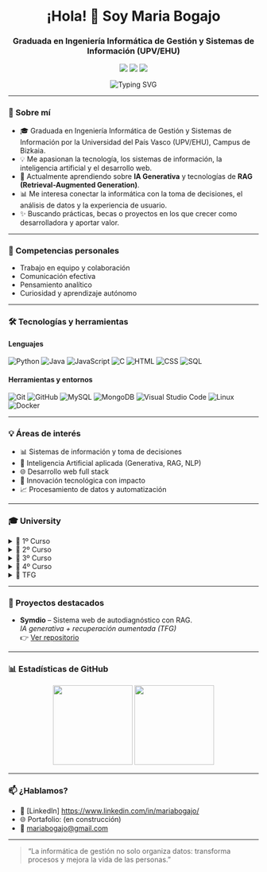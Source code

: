 <h1 align="center">¡Hola! 👋 Soy Maria Bogajo</h1>
<h3 align="center">Graduada en Ingeniería Informática de Gestión y Sistemas de Información (UPV/EHU)</h3>

<p align="center">
  <img src="https://img.shields.io/badge/Status-Open%20to%20Work-success?style=flat-square" />
  <img src="https://img.shields.io/badge/Portfolio-En%20construcci%C3%B3n-blue?style=flat-square" />
  <img src="https://img.shields.io/badge/Contact-Available-brightgreen?style=flat-square" />
</p>

<p align="center">
  <img src="https://readme-typing-svg.herokuapp.com?font=Fira+Code&size=18&duration=3000&pause=1000&center=true&vCenter=true&width=435&lines=💻+Desarrollo,+Datos+y+Gestión;📚+Siempre+aprendiendo+y+creando;🚀+En+búsqueda+de+retos+con+impacto" alt="Typing SVG" />
</p>

---

### 🌱 Sobre mí

- 🎓 Graduada en Ingeniería Informática de Gestión y Sistemas de Información por la Universidad del País Vasco (UPV/EHU), Campus de Bizkaia.
- 💡 Me apasionan la tecnología, los sistemas de información, la inteligencia artificial y el desarrollo web.
- 🧠 Actualmente aprendiendo sobre **IA Generativa** y tecnologías de **RAG (Retrieval-Augmented Generation)**.
- 📊 Me interesa conectar la informática con la toma de decisiones, el análisis de datos y la experiencia de usuario.
- ✨ Buscando prácticas, becas o proyectos en los que crecer como desarrolladora y aportar valor.

---

### 🤝 Competencias personales

- Trabajo en equipo y colaboración
- Comunicación efectiva
- Pensamiento analítico
- Curiosidad y aprendizaje autónomo

---

### 🛠️ Tecnologías y herramientas

#### Lenguajes
![Python](https://img.shields.io/badge/Python-3776AB?style=flat&logo=python&logoColor=white)
![Java](https://img.shields.io/badge/Java-ED8B00?style=flat&logo=java&logoColor=white)
![JavaScript](https://img.shields.io/badge/JavaScript-F7DF1E?style=flat&logo=javascript&logoColor=black)
![C](https://img.shields.io/badge/C-00599C?style=flat&logo=c&logoColor=white)
![HTML](https://img.shields.io/badge/HTML5-E34F26?style=flat&logo=html5&logoColor=white)
![CSS](https://img.shields.io/badge/CSS3-1572B6?style=flat&logo=css3&logoColor=white)
![SQL](https://img.shields.io/badge/SQL-003B57?style=flat&logo=postgresql&logoColor=white)

#### Herramientas y entornos
![Git](https://img.shields.io/badge/Git-F05032?style=flat&logo=git&logoColor=white)
![GitHub](https://img.shields.io/badge/GitHub-181717?style=flat&logo=github)
![MySQL](https://img.shields.io/badge/MySQL-4479A1?style=flat&logo=mysql&logoColor=white)
![MongoDB](https://img.shields.io/badge/MongoDB-47A248?style=flat&logo=mongodb&logoColor=white)
![Visual Studio Code](https://img.shields.io/badge/VS%20Code-007ACC?style=flat&logo=visualstudiocode&logoColor=white)
![Linux](https://img.shields.io/badge/Linux-FCC624?style=flat&logo=linux&logoColor=black)
![Docker](https://img.shields.io/badge/Docker-2496ED?style=flat&logo=docker&logoColor=white)

---

### 💡 Áreas de interés

- 📊 Sistemas de información y toma de decisiones  
- 🤖 Inteligencia Artificial aplicada (Generativa, RAG, NLP)  
- 🌐 Desarrollo web full stack  
- 🧪 Innovación tecnológica con impacto  
- 📈 Procesamiento de datos y automatización

---

### 🎓 University

<details>
<summary>📘 1º Curso</summary>

#### 📐 <ins>Análisis Matemático</ins>  
[Análisis](https://github.com/MariaBogajo/Analisis) – <span style="color:gray"><em><span style="color:gray"><em>Fundamentos del cálculo y funciones elementales aplicados a la ingeniería informática.</em></span>
</em></span>

#### 🌐 <ins>Fundamentos de Tecnología de Computadores</ins>  
[FTC](https://github.com/MariaBogajo/FTC) – <span style="color:gray"><em>Introducción al hardware del computador: electricidad básica, transistores y fundamentos físicos de la computación.</em></span>  

#### 📐 <ins>Matemática Discreta</ins>  
[Discreta](https://github.com/MariaBogajo/Discreta) – <span style="color:gray"><em>Lógica, conjuntos, probabilidad discreta y grafos aplicados a la resolución de problemas de ingeniería.</em></span>

#### 🌐 <ins>Principios de Diseño de Sistemas Digitales</ins>  
[PDSD](https://github.com/MariaBogajo/PDSD) – <span style="color:gray"><em>Diseño y desarrollo de sistemas digitales: electrónica básica, memoria, máquinas de estado y arquitectura funcional de procesadores.</em></span>

#### 💻 <ins>Programación Básica</ins>  
[PB](https://github.com/MariaBogajo/PB) – <span style="color:gray"><em>Fundamentos de programación imperativa: control de flujo, estructuras de datos, subprogramas y recursividad.</em></span>

#### 📐 <ins>Cálculo</ins>  
[Cálculo](https://github.com/MariaBogajo/Calculo) – <span style="color:gray"><em>Estudio de funciones, derivadas e integrales aplicadas al análisis matemático en ingeniería.</em></span>

#### 🌐 <ins>Estructura de Computadores</ins>  
[Estructura](https://github.com/MariaBogajo/Estructura) – <span style="color:gray"><em>Estudio del funcionamiento interno de un computador desde la unidad aritmético-lógica hasta niveles superiores de abstracción.</em></span>

#### 💻 <ins>Metodología de la Programación</ins>  
[MP](https://github.com/MariaBogajo/MP) – <span style="color:gray"><em>Métodos matemáticos para diseñar y verificar programas correctos, promoviendo buenas prácticas de programación.</em></span>

#### 💻 <ins>Programación Modular y Orientación a Objetos</ins>  
[PMOO](https://github.com/MariaBogajo/PMOO) – <span style="color:gray"><em>Diseño de programas estructurados y orientados a objetos como base para el desarrollo de software modular y escalable.</em></span>

#### 📐 <ins>Álgebra</ins>  
[Álgebra](https://github.com/MariaBogajo/Algebra) – <span style="color:gray"><em>Estudio de álgebra lineal: matrices, espacios vectoriales y diagonalización aplicados a problemas de ingeniería.</em></span>

</details>

<details>
<summary>📗 2º Curso</summary>

#### 🌐 <ins>Arquitectura de Computadores</ins>  
[Arquitectura](https://github.com/MariaBogajo/Arquitectura) – <span style="color:gray"><em>Funcionamiento interno del computador: memorias, periféricos y desarrollo de software a bajo nivel.</em></span>

#### 💼 <ins>Economía y Administración de Empresas</ins>  
[Economía](https://github.com/MariaBogajo/Economia) – <span style="color:gray"><em>Fundamentos de economía y gestión empresarial orientados a la toma de decisiones y la creación de valor en organizaciones.</em></span>

#### 💻 <ins>Estructuras de Datos y Algoritmos</ins>  
[EDA](https://github.com/MariaBogajo/EDA) – <span style="color:gray"><em>Diseño y análisis de algoritmos con estructuras de datos avanzadas: listas, colas, pilas, árboles, hash y grafos.</em></span>

#### 🤖 <ins>Lenguajes, Computación y Sistemas Inteligentes</ins>  
[LCSI](https://github.com/MariaBogajo/LCSI) – <span style="color:gray"><em>Estudio de los límites de la computación: lenguajes formales, máquinas de Turing, lambda-cálculo y complejidad computacional.</em></span>

#### 📊 <ins>Métodos Estadísticos de la Ingeniería</ins>  
[Estadística](https://github.com/MariaBogajo/Estadistica) – <span style="color:gray"><em>Modelos de probabilidad y estadística aplicados al análisis de algoritmos, simulación y sistemas inteligentes.</em></span>

#### 🗄️ <ins>Bases de Datos</ins>  
[BD](https://github.com/MariaBogajo/BD) – <span style="color:gray"><em>Fundamentos del modelo relacional, lenguaje SQL y transacciones en aplicaciones con acceso a bases de datos.</em></span>

#### 🧱 <ins>Ingeniería del Software</ins>  
[IS](https://github.com/MariaBogajo/IS) – <span style="color:gray"><em>Diseño e implementación de software de calidad aplicando metodologías activas, arquitecturas por capas y herramientas de desarrollo profesional.</em></span>

#### 🌐 <ins>Introducción a las Redes de Computadores</ins>  
[Redes](https://github.com/MariaBogajo/Redes) – <span style="color:gray"><em>Fundamentos de redes informáticas: modelo OSI, protocolos TCP/IP y funcionamiento básico de Internet.</em></span>

#### 🌐 <ins>Introducción a los Sistemas Operativos</ins>  
[ISO](https://github.com/MariaBogajo/ISO) – <span style="color:gray"><em>Conceptos fundamentales de los sistemas operativos: gestión de recursos, dispositivos, usuarios y servicios básicos.</em></span>

#### 📊 <ins>Investigación Operativa</ins>  
[IO](https://github.com/MariaBogajo/IO) – <span style="color:gray"><em>Modelos y técnicas cuantitativas para la toma de decisiones: programación lineal, entera, teoría de colas y simulación.</em></span>

</details>

<details>
<summary>📙 3º Curso</summary>

#### 🧱 <ins>Análisis y Diseño de Sistemas de Información</ins>  
[ADSI](https://github.com/MariaBogajo/ADSI) – <span style="color:gray"><em>Desarrollo completo de sistemas de información aplicando metodologías de análisis, diseño, pruebas y validación.</em></span>

#### 🗄️ <ins>Diseño de Bases de Datos</ins>  
[DBD](https://github.com/MariaBogajo/DBD) – <span style="color:gray"><em>Profundización en el modelado y diseño de bases de datos como soporte para el desarrollo de sistemas de información.</em></span>

#### 💼 <ins>Organización de la Producción</ins>  
[OP](https://github.com/MariaBogajo/OP) – <span style="color:gray"><em>Diseño, mejora y planificación de sistemas productivos y logísticos en entornos empresariales reales.</em></span>

#### 🗂️ <ins>Sistemas de Gestión Integrada</ins>  
[SGI](https://github.com/MariaBogajo/SGI) – <span style="color:gray"><em>Implantación de sistemas de gestión de calidad, medio ambiente y prevención de riesgos bajo normativas ISO.</em></span>

#### 🔒 <ins>Sistemas de Gestión de Seguridad de Sistemas de Información</ins>  
[SGSSI](https://github.com/MariaBogajo/SGSSI) – <span style="color:gray"><em>Identificación, análisis y control de riesgos que afectan a la seguridad de la información y los sistemas que la gestionan.</em></span>

#### 🗄️ <ins>Administración de Bases de Datos</ins>  
[ABD](https://github.com/MariaBogajo/ABD) – <span style="color:gray"><em>Gestión y administración técnica de bases de datos relacionales en entornos operativos, aplicando SQL y herramientas de sistema.</em></span>

#### 🗂️ <ins>Gestión de Proyectos</ins>  
[GP](https://github.com/MariaBogajo/GP) – <span style="color:gray"><em>Planificación, organización y dirección de proyectos tecnológicos, aplicando herramientas de gestión, liderazgo y control de calidad.</em></span>

#### 🌐 <ins>Sistemas Web</ins>  
[SW](https://github.com/MariaBogajo/SW) – <span style="color:gray"><em>Desarrollo e integración de sistemas web con servicios distribuidos, autenticación segura y despliegue de aplicaciones.</em></span>

#### 📊 <ins>Sistemas de Apoyo a la Decisión</ins>  
[SAD](https://github.com/MariaBogajo/SAD) – <span style="color:gray"><em>Fundamentos y desarrollo de sistemas web interoperables: servicios distribuidos, autenticación y despliegue de aplicaciones.</em></span>

#### 💼 <ins>Software de Gestión de Empresa</ins>  
[SGE](https://github.com/MariaBogajo/SGE) – <span style="color:gray"><em>Diseño y desarrollo de soluciones software alineadas con objetivos empresariales y necesidades organizativas reales.</em></span>

</details>

<details>
<summary>📕 4º Curso</summary>

#### 📡 <ins>Tecnología de Ingeniería Telemática</ins>  
[TIT](https://github.com/MariaBogajo/TIT) – <span style="color:gray"><em>Introducción a la ingeniería telemática y sus aplicaciones, con énfasis en su impacto técnico y profesional.</em></span>

#### 📡 <ins>Redes y Servicios Móviles</ins>  
[Móviles](https://github.com/MariaBogajo/Moviles) – <span style="color:gray"><em>Estudio de tecnologías, arquitecturas y protocolos para la provisión de servicios móviles en entornos inalámbricos.</em></span>

#### 📡 <ins>Servicios Multimedia</ins>  
[Multimedia](https://github.com/MariaBogajo/Multimedia) – <span style="color:gray"><em>Fundamentos y aplicaciones de servicios multimedia sobre redes IP: audio, vídeo, telefonía y transmisión en entornos telemáticos.</em></span>

#### 📡 <ins>Despliegue y Gestión de Redes y Servicios</ins>  
[Despliegue](https://github.com/MariaBogajo/Despliegue) – <span style="color:gray"><em>Diseño, configuración y gestión de arquitecturas de red extremo a extremo para garantizar servicios de telecomunicaciones eficientes.</em></span>

#### 💻 <ins>Técnicas Avanzadas de Programación</ins>  
[TAP](https://github.com/MariaBogajo/TAP) – <span style="color:gray"><em>Desarrollo de software aplicando técnicas avanzadas a lo largo del ciclo de vida de aplicaciones complejas.</em></span>

</details>

<details>
<summary>📜 TFG</summary>

#### 🎓 <ins>Trabajo de Fin de Grado</ins>  
[TFG](https://github.com/MariaBogajo/TFG) – <span style="color:gray"><em>Aplicación completa de los conocimientos adquiridos a lo largo del grado mediante el desarrollo de un proyecto informático individual con orientación profesional o investigadora.</em></span>

</details>

---

### 🚀 Proyectos destacados

- **Symdio** – Sistema web de autodiagnóstico con RAG.  
  _IA generativa + recuperación aumentada (TFG)_  
  👉 [Ver repositorio](https://github.com/MariaBogajo/TFG)

---

### 📊 Estadísticas de GitHub

<p align="center">
  <img src="https://github-readme-stats.vercel.app/api?username=MariaBogajo&show_icons=true&theme=radical" height="160em"/>
  <img src="https://github-readme-stats.vercel.app/api/top-langs/?username=MariaBogajo&layout=compact&theme=radical" height="160em"/>
</p>

---

### 📫 ¿Hablamos?

- 💼 [LinkedIn] https://www.linkedin.com/in/mariabogajo/
- 🌐 Portafolio: (en construcción)
- 📧 mariabogajo@gmail.com

---

> “La informática de gestión no solo organiza datos: transforma procesos y mejora la vida de las personas.”
